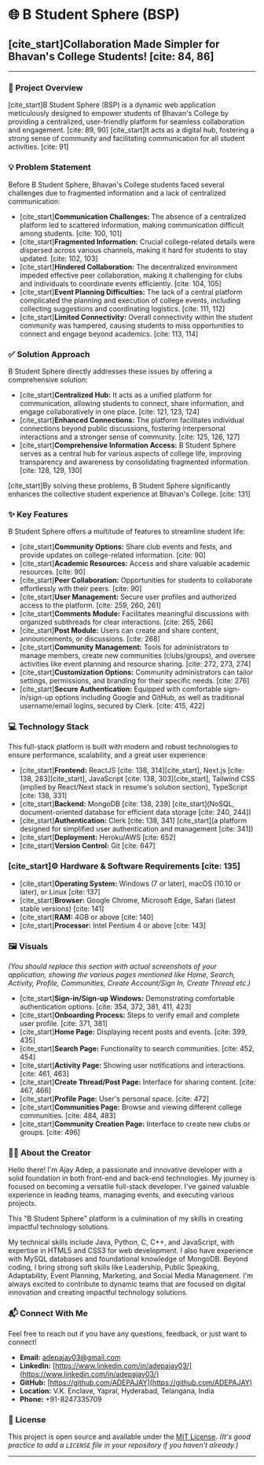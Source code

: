 # 🌐 B Student Sphere (BSP)

## [cite_start]Collaboration Made Simpler for Bhavan's College Students! [cite: 84, 86]

---

### 🚀 Project Overview

[cite_start]B Student Sphere (BSP) is a dynamic web application meticulously designed to empower students of Bhavan's College by providing a centralized, user-friendly platform for seamless collaboration and engagement. [cite: 89, 90] [cite_start]It acts as a digital hub, fostering a strong sense of community and facilitating communication for all student activities. [cite: 91]

### 💡 Problem Statement

Before B Student Sphere, Bhavan's College students faced several challenges due to fragmented information and a lack of centralized communication:

* [cite_start]**Communication Challenges:** The absence of a centralized platform led to scattered information, making communication difficult among students. [cite: 100, 101]
* [cite_start]**Fragmented Information:** Crucial college-related details were dispersed across various channels, making it hard for students to stay updated. [cite: 102, 103]
* [cite_start]**Hindered Collaboration:** The decentralized environment impeded effective peer collaboration, making it challenging for clubs and individuals to coordinate events efficiently. [cite: 104, 105]
* [cite_start]**Event Planning Difficulties:** The lack of a central platform complicated the planning and execution of college events, including collecting suggestions and coordinating logistics. [cite: 111, 112]
* [cite_start]**Limited Connectivity:** Overall connectivity within the student community was hampered, causing students to miss opportunities to connect and engage beyond academics. [cite: 113, 114]

### ✅ Solution Approach

B Student Sphere directly addresses these issues by offering a comprehensive solution:

* [cite_start]**Centralized Hub:** It acts as a unified platform for communication, allowing students to connect, share information, and engage collaboratively in one place. [cite: 121, 123, 124]
* [cite_start]**Enhanced Connections:** The platform facilitates individual connections beyond public discussions, fostering interpersonal interactions and a stronger sense of community. [cite: 125, 126, 127]
* [cite_start]**Comprehensive Information Access:** B Student Sphere serves as a central hub for various aspects of college life, improving transparency and awareness by consolidating fragmented information. [cite: 128, 129, 130]

[cite_start]By solving these problems, B Student Sphere significantly enhances the collective student experience at Bhavan's College. [cite: 131]

### ✨ Key Features

B Student Sphere offers a multitude of features to streamline student life:

* [cite_start]**Community Options:** Share club events and fests, and provide updates on college-related information. [cite: 90]
* [cite_start]**Academic Resources:** Access and share valuable academic resources. [cite: 90]
* [cite_start]**Peer Collaboration:** Opportunities for students to collaborate effortlessly with their peers. [cite: 90]
* [cite_start]**User Management:** Secure user profiles and authorized access to the platform. [cite: 259, 260, 261]
* [cite_start]**Comments Module:** Facilitates meaningful discussions with organized subthreads for clear interactions. [cite: 265, 266]
* [cite_start]**Post Module:** Users can create and share content, announcements, or discussions. [cite: 268]
* [cite_start]**Community Management:** Tools for administrators to manage members, create new communities (clubs/groups), and oversee activities like event planning and resource sharing. [cite: 272, 273, 274]
* [cite_start]**Customization Options:** Community administrators can tailor settings, permissions, and branding for their specific needs. [cite: 276]
* [cite_start]**Secure Authentication:** Equipped with comfortable sign-in/sign-up options including Google and GitHub, as well as traditional username/email logins, secured by Clerk. [cite: 415, 422]

### 💻 Technology Stack

This full-stack platform is built with modern and robust technologies to ensure performance, scalability, and a great user experience:

* [cite_start]**Frontend:** ReactJS [cite: 138, 314][cite_start], Next.js [cite: 138, 283][cite_start], JavaScript [cite: 138, 303][cite_start], Tailwind CSS (implied by React/Next stack in resume's solution section), TypeScript [cite: 138, 331]
* [cite_start]**Backend:** MongoDB [cite: 138, 239] [cite_start](NoSQL, document-oriented database for efficient data storage [cite: 240, 244])
* [cite_start]**Authentication:** Clerk [cite: 138, 341] [cite_start](a platform designed for simplified user authentication and management [cite: 341])
* [cite_start]**Deployment:** Heroku/AWS [cite: 652]
* [cite_start]**Version Control:** Git [cite: 647]

### [cite_start]⚙️ Hardware & Software Requirements [cite: 135]

* [cite_start]**Operating System:** Windows (7 or later), macOS (10.10 or later), or Linux [cite: 137]
* [cite_start]**Browser:** Google Chrome, Microsoft Edge, Safari (latest stable versions) [cite: 141]
* [cite_start]**RAM:** 4GB or above [cite: 140]
* [cite_start]**Processor:** Intel Pentium 4 or above [cite: 143]

### 🖼️ Visuals

*(You should replace this section with actual screenshots of your application, showing the various pages mentioned like Home, Search, Activity, Profile, Communities, Create Account/Sign In, Create Thread etc.)*

* [cite_start]**Sign-in/Sign-up Windows:** Demonstrating comfortable authentication options. [cite: 354, 372, 381, 411, 423]
* [cite_start]**Onboarding Process:** Steps to verify email and complete user profile. [cite: 371, 381]
* [cite_start]**Home Page:** Displaying recent posts and events. [cite: 399, 435]
* [cite_start]**Search Page:** Functionality to search communities. [cite: 452, 454]
* [cite_start]**Activity Page:** Showing user notifications and interactions. [cite: 461, 463]
* [cite_start]**Create Thread/Post Page:** Interface for sharing content. [cite: 467, 466]
* [cite_start]**Profile Page:** User's personal space. [cite: 472]
* [cite_start]**Communities Page:** Browse and viewing different college communities. [cite: 484, 483]
* [cite_start]**Community Creation Page:** Interface to create new clubs or groups. [cite: 496]

### 🧑‍💻 About the Creator

Hello there! I'm Ajay Adep, a passionate and innovative developer with a solid foundation in both front-end and back-end technologies. My journey is focused on becoming a versatile full-stack developer. I've gained valuable experience in leading teams, managing events, and executing various projects.

This "B Student Sphere" platform is a culmination of my skills in creating impactful technology solutions.

My technical skills include Java, Python, C, C++, and JavaScript, with expertise in HTML5 and CSS3 for web development. I also have experience with MySQL databases and foundational knowledge of MongoDB. Beyond coding, I bring strong soft skills like Leadership, Public Speaking, Adaptability, Event Planning, Marketing, and Social Media Management. I'm always excited to contribute to dynamic teams that are focused on digital innovation and creating impactful technology solutions.

### 📬 Connect With Me

Feel free to reach out if you have any questions, feedback, or just want to connect!

* **Email:** adepajay03@gmail.com
* **LinkedIn:** [https://www.linkedin.com/in/adepajay03/](https://www.linkedin.com/in/adepajay03/)
* **GitHub:** [https://github.com/ADEPAJAY](https://github.com/ADEPAJAY)
* **Location:** V.K. Enclave, Yapral, Hyderabad, Telangana, India
* **Phone:** +91-8247335709

### 📝 License

This project is open source and available under the [MIT License](https://opensource.org/licenses/MIT).
*(It's good practice to add a `LICENSE` file in your repository if you haven't already.)*

---
